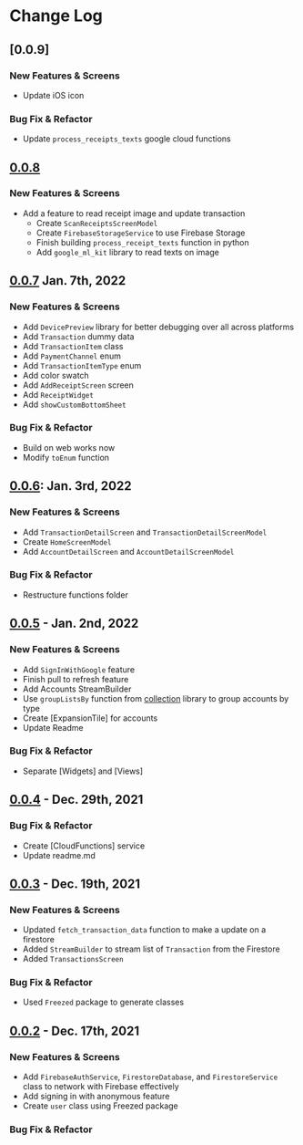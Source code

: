 # Change Log

## [0.0.9]
### New Features & Screens
- Update iOS icon

### Bug Fix & Refactor
- Update `process_receipts_texts` google cloud functions

## [0.0.8]
### New Features & Screens
- Add a feature to read receipt image and update transaction
  - Create `ScanReceiptsScreenModel`
  - Create `FirebaseStorageService` to use Firebase Storage
  - Finish building `process_receipt_texts` function in python
  - Add `google_ml_kit` library to read texts on image

## [0.0.7] Jan. 7th, 2022
### New Features & Screens
- Add `DevicePreview` library for better debugging over all across platforms
- Add `Transaction` dummy data
- Add `TransactionItem` class
- Add `PaymentChannel` enum
- Add `TransactionItemType` enum
- Add color swatch
- Add `AddReceiptScreen` screen
- Add `ReceiptWidget`
- Add `showCustomBottomSheet`

### Bug Fix & Refactor
- Build on web works now
- Modify `toEnum` function

## [0.0.6]: Jan. 3rd, 2022
### New Features & Screens
- Add `TransactionDetailScreen` and `TransactionDetailScreenModel`
- Create `HomeScreenModel`
- Add `AccountDetailScreen` and `AccountDetailScreenModel`

### Bug Fix & Refactor
- Restructure functions folder


## [0.0.5] - Jan. 2nd, 2022
### New Features & Screens
- Add `SignInWithGoogle` feature
- Finish pull to refresh feature
- Add Accounts StreamBuilder
- Use `groupListsBy` function from [collection] library to group accounts by type
- Create [ExpansionTile] for accounts
- Update Readme

### Bug Fix & Refactor
- Separate [Widgets] and [Views]

## [0.0.4] - Dec. 29th, 2021
### Bug Fix & Refactor
- Create [CloudFunctions] service
- Update readme.md

## [0.0.3] - Dec. 19th, 2021
### New Features & Screens
- Updated  `fetch_transaction_data` function to make a update on a firestore
- Added `StreamBuilder` to stream list of `Transaction` from the Firestore
- Added `TransactionsScreen`

### Bug Fix & Refactor
- Used `Freezed` package to generate classes

## [0.0.2] - Dec. 17th, 2021
### New Features & Screens
- Add `FirebaseAuthService`, `FirestoreDatabase`, and `FirestoreService` class to network with Firebase effectively
- Add signing in with anonymous feature
- Create `user` class using Freezed package

### Bug Fix & Refactor

[0.0.8]: https://github.com/heeyunlee/cccc/commit/424609ca970fcc04657240673cd7a3ddf38c7bdc
[0.0.7]: https://github.com/heeyunlee/cccc/commit/e3d944be91e599146db2ef94a64112858fad7760
[0.0.6]: https://github.com/heeyunlee/cccc/commit/491bbb9d227f6d26649f4f048ceb7b9c00b2c1f6
[0.0.5]: https://github.com/heeyunlee/cccc/commit/3ce45d9d293c912f3791acaeda7d2c91b860a4cf
[0.0.4]: https://github.com/heeyunlee/cccc/commit/2da3d6c1eb83d3d82ddaf7442c4e9d20f8e6f7c8
[0.0.3]: https://github.com/heeyunlee/cccc/commit/0a5cdbd76996599dfd01a4c290ab7d0723d1e523
[0.0.2]: https://github.com/heeyunlee/cccc/commit/96682cce01f88cd05830057fc17f703601fc936a
[collection]: https://pub.dev/packages/collection
